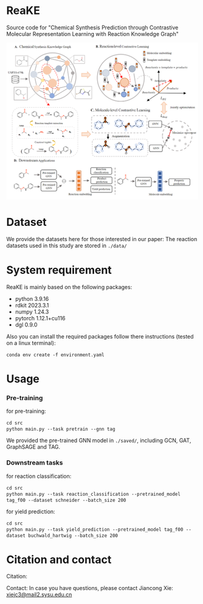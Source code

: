 # ReaKE

Source code for "Chemical Synthesis Prediction through Contrastive Molecular Representation Learning with Reaction Knowledge Graph"

<img src="./fig/fig.png" style="zoom:66%;" />

# Dataset

We provide the datasets here for those interested in our paper:
The reaction datasets used in this study are stored in `./data/`

# System requirement

ReaKE is mainly based on the following packages:

- python 3.9.16
- rdkit 2023.3.1
- numpy 1.24.3
- pytorch 1.12.1+cu116
- dgl 0.9.0

Also you can install the required packages follow there instructions (tested on a linux terminal):

```
conda env create -f environment.yaml
```

# Usage

### Pre-training

for pre-training:

```
cd src
python main.py --task pretrain --gnn tag
```

We  provided the pre-trained GNN model in ``./saved/``, including GCN, GAT, GraphSAGE and TAG.  

### Downstream tasks

for reaction classification:

```
cd src
python main.py --task reaction_classification --pretrained_model tag_f00 --dataset schneider --batch_size 200
```

for yield prediction:

```
cd src
python main.py --task yield_prediction --pretrained_model tag_f00 --dataset buchwald_hartwig --batch_size 200
```

# Citation and contact

Citation:

Contact:
In case you have questions, please contact Jiancong Xie: xiejc3@mail2.sysu.edu.cn